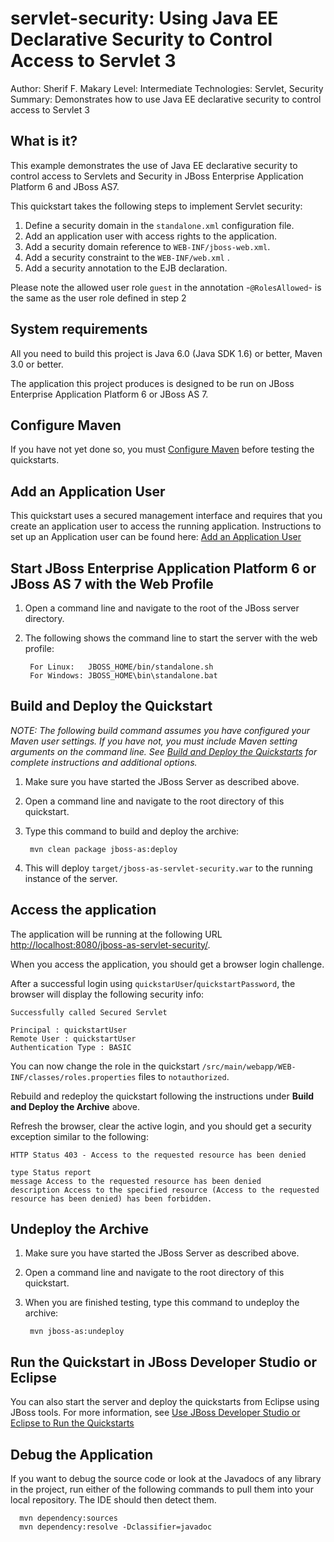 servlet-security:  Using Java EE Declarative Security to Control Access to Servlet 3
====================
Author: Sherif F. Makary
Level: Intermediate
Technologies: Servlet, Security
Summary: Demonstrates how to use Java EE declarative security to control access to Servlet 3

What is it?
-----------

This example demonstrates the use of Java EE declarative security to control access to Servlets and Security in JBoss Enterprise Application Platform 6 and  JBoss AS7.

This quickstart takes the following steps to implement Servlet security:

1. Define a security domain in the `standalone.xml` configuration file.
2. Add an application user with access rights to the application.
3. Add a security domain reference to `WEB-INF/jboss-web.xml`.
4. Add a security constraint to the `WEB-INF/web.xml` .
5. Add a security annotation to the EJB declaration.


Please note the allowed user role `guest` in the annotation -`@RolesAllowed`- is the same as the user role defined in step 2


System requirements
-------------------

All you need to build this project is Java 6.0 (Java SDK 1.6) or better, Maven 3.0 or better.

The application this project produces is designed to be run on JBoss Enterprise Application Platform 6 or JBoss AS 7. 


Configure Maven
---------------

If you have not yet done so, you must [Configure Maven](../README.md#mavenconfiguration) before testing the quickstarts.


Add an Application User
---------------

This quickstart uses a secured management interface and requires that you create an application user to access the running application. Instructions to set up an Application user can be found here:  [Add an Application User](../README.md#addapplicationuser)


Start JBoss Enterprise Application Platform 6 or JBoss AS 7 with the Web Profile
-------------------------

1. Open a command line and navigate to the root of the JBoss server directory.
2. The following shows the command line to start the server with the web profile:

        For Linux:   JBOSS_HOME/bin/standalone.sh
        For Windows: JBOSS_HOME\bin\standalone.bat


Build and Deploy the Quickstart
-------------------------

_NOTE: The following build command assumes you have configured your Maven user settings. If you have not, you must include Maven setting arguments on the command line. See [Build and Deploy the Quickstarts](../README.md#buildanddeploy) for complete instructions and additional options._

1. Make sure you have started the JBoss Server as described above.
2. Open a command line and navigate to the root directory of this quickstart.
3. Type this command to build and deploy the archive:

        mvn clean package jboss-as:deploy

4. This will deploy `target/jboss-as-servlet-security.war` to the running instance of the server.


Access the application 
---------------------

The application will be running at the following URL <http://localhost:8080/jboss-as-servlet-security/>.

When you access the application, you should get a browser login challenge. 

After a successful login using `quickstarUser`/`quickstartPassword`, the browser will display the following security info:

    Successfully called Secured Servlet

    Principal : quickstartUser
    Remote User : quickstartUser
    Authentication Type : BASIC

You can now change the role in the quickstart `/src/main/webapp/WEB-INF/classes/roles.properties` files to `notauthorized`. 

Rebuild and redeploy the quickstart following the instructions under **Build and Deploy the Archive** above.

Refresh the browser, clear the active login, and you should get a security exception similar to the following: 

    HTTP Status 403 - Access to the requested resource has been denied

    type Status report
    message Access to the requested resource has been denied
    description Access to the specified resource (Access to the requested resource has been denied) has been forbidden.


Undeploy the Archive
--------------------

1. Make sure you have started the JBoss Server as described above.
2. Open a command line and navigate to the root directory of this quickstart.
3. When you are finished testing, type this command to undeploy the archive:

        mvn jboss-as:undeploy


Run the Quickstart in JBoss Developer Studio or Eclipse
-------------------------------------
You can also start the server and deploy the quickstarts from Eclipse using JBoss tools. For more information, see [Use JBoss Developer Studio or Eclipse to Run the Quickstarts](../README.md#useeclipse) 


Debug the Application
------------------------------------

If you want to debug the source code or look at the Javadocs of any library in the project, run either of the following commands to pull them into your local repository. The IDE should then detect them.

      mvn dependency:sources
      mvn dependency:resolve -Dclassifier=javadoc
